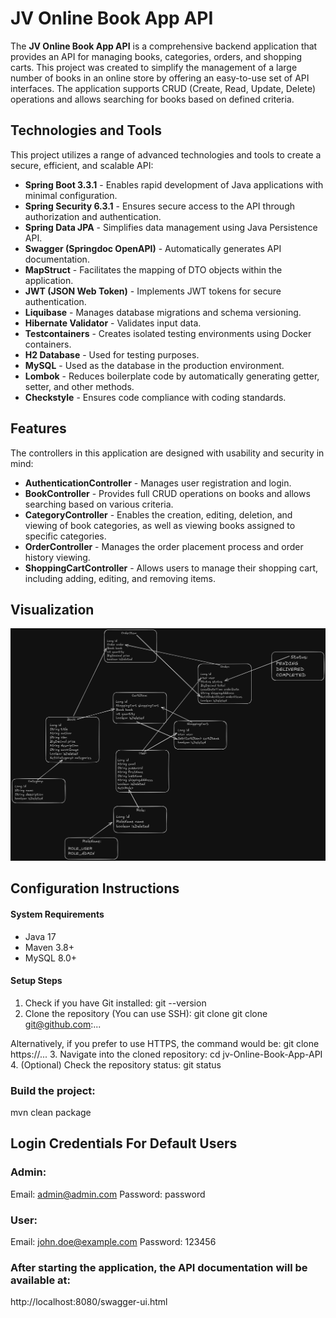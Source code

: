 
# JV Online Book App API

The **JV Online Book App API** is a comprehensive backend application that provides an API for managing books, categories, orders, and shopping carts. This project was created to simplify the management of a large number of books in an online store by offering an easy-to-use set of API interfaces. The application supports CRUD (Create, Read, Update, Delete) operations and allows searching for books based on defined criteria.


## Technologies and Tools

This project utilizes a range of advanced technologies and tools to create a secure, efficient, and scalable API:

- **Spring Boot 3.3.1** - Enables rapid development of Java applications with minimal configuration.
- **Spring Security 6.3.1** - Ensures secure access to the API through authorization and authentication.
- **Spring Data JPA** - Simplifies data management using Java Persistence API.
- **Swagger (Springdoc OpenAPI)** - Automatically generates API documentation.
- **MapStruct** - Facilitates the mapping of DTO objects within the application.
- **JWT (JSON Web Token)** - Implements JWT tokens for secure authentication.
- **Liquibase** - Manages database migrations and schema versioning.
- **Hibernate Validator** - Validates input data.
- **Testcontainers** - Creates isolated testing environments using Docker containers.
- **H2 Database** - Used for testing purposes.
- **MySQL** - Used as the database in the production environment.
- **Lombok** - Reduces boilerplate code by automatically generating getter, setter, and other methods.
- **Checkstyle** - Ensures code compliance with coding standards.


## Features


The controllers in this application are designed with usability and security in mind:

- **AuthenticationController** - Manages user registration and login.
- **BookController** - Provides full CRUD operations on books and allows searching based on various criteria.
- **CategoryController** - Enables the creation, editing, deletion, and viewing of book categories, as well as viewing books assigned to specific categories.
- **OrderController** - Manages the order placement process and order history viewing.
- **ShoppingCartController** - Allows users to manage their shopping cart, including adding, editing, and removing items.



## Visualization

![Architecture Diagram](entities.png)



## Configuration Instructions


#### System Requirements

- Java 17
- Maven 3.8+
- MySQL 8.0+

#### Setup Steps

1. Check if you have Git installed: git --version
2. Clone the repository (You can use SSH): git clone git clone git@github.com:...

Alternatively, if you prefer to use HTTPS, the command would be: git clone https://...
3. Navigate into the cloned repository: cd jv-Online-Book-App-API
4. (Optional) Check the repository status: git status

### Build the project:

mvn clean package
## Login Credentials For Default Users

### Admin:

Email: admin@admin.com
Password: password

### User:

Email: john.doe@example.com
Password: 123456
### After starting the application, the API documentation will be available at:

http://localhost:8080/swagger-ui.html
